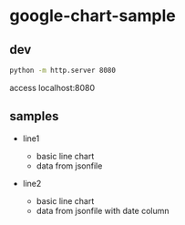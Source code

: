 # google-chart-sample


## dev

```sh
python -m http.server 8080
```

access localhost:8080

## samples

- line1
    - basic line chart
    - data from jsonfile

- line2
    - basic line chart
    - data from jsonfile with date column
